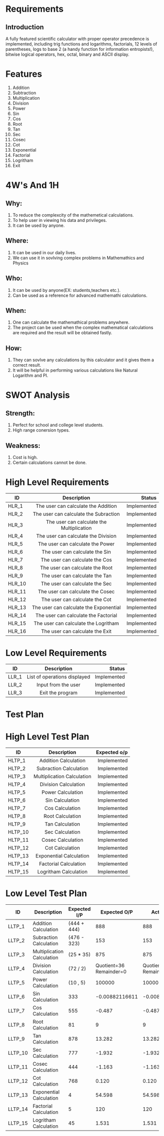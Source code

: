 # Requirements

## Introduction

A fully featured scientific calculator with proper operator
precedence is implemented, including trig functions and
logarithms, factorials, 12 levels of parentheses, logs to base 2
(a handy function for information entropists!), bitwise logical
operators, hex, octal, binary and ASCII display.

# Features

1. Addition
2. Subtraction
3. Multiplication
4. Division
5. Power
6. Sin
7. Cos
8. Root
9. Tan
10. Sec
11. Cosec
12. Cot
13. Exponential
14. Factorial
15. Logritham
16. Exit

# 4W's And 1H

## Why:
1. To reduce the complexcity of the mathemetical calculations.
2. To help user in viewing his data and privileges.
3. It can be used by anyone.

## Where:
1. It can be used in our daily lives.
2. We can use it in sovlving complex problems in Mathemathics and Physics

## Who:
1. It can be used by anyone(EX: students,teachers etc.).
2. Can be used as a reference for advanced mathemathi calculations.

## When:
1. One can calculate the mathemathical problems anywhere.
2. The project can be used when the complex mathematical calculations are required and the result will be obtained fastly.

## How:
1. They can sovlve any calculations by this calculator and it gives them a correct result.
2. It will be helpful in performing various calculations like Natural Logarithm and PI.

# SWOT Analysis

## Strength:
1. Perfect for school and college level students.
2. High range conersion types.

## Weakness:
1. Cost is high.
2. Certain calculations cannot be done.

# High Level Requirements
| ID   |      Description     |  Status |
|----------|:-------------:|------:|
| HLR_1 |   The user can calculate the Addition | Implemented |
| HLR_2 |   The user can calculate the Subraction | Implemented |
| HLR_3 |   The user can calculate the Multiplication | Implemented |
| HLR_4 |   The user can calculate the Division  | Implemented |
| HLR_5 |   The user can calculate the Power  | Implemented |
| HLR_6 |   The user can calculate the Sin | Implemented |
| HLR_7 |   The user can calculate the Cos | Implemented |
| HLR_8 |   The user can calculate the Root | Implemented |
| HLR_9 |   The user can calculate the Tan | Implemented |
| HLR_10 |  The user can calculate the Sec | Implemented |
| HLR_11 |  The user can calculate the Cosec | Implemented |
| HLR_12 |  The user can calculate the Cot | Implemented |
| HLR_13 |  The user can calculate the Exponential | Implemented |
| HLR_14 |  The user can calculate the Factorial | Implemented |
| HLR_15 |  The user can calculate the Logritham | Implemented |
| HLR_16 |  The user can calculate the Exit | Implemented |


# Low Level Requirements
| ID   |      Description     |  Status |
|----------|:-------------:|------:|
| LLR_1 |   List of operations displayed | Implemented  |
| LLR_2 |  Input from the user  | Implemented  |
| LLR_3 |  Exit the program  | Implemented  |

# Test Plan

# High Level Test Plan
| ID   |      Description     |  Expected o/p |
|----------|:-------------:|------:|
| HLTP_1 |   Addition Calculation | Implemented |
| HLTP_2 |   Subraction Calculation | Implemented |
| HLTP_3 |   Multiplication Calculation | Implemented |
| HLTP_4 |   Division Calculation  | Implemented |
| HLTP_5 |   Power Calculation  | Implemented |
| HLTP_6 |   Sin Calculation | Implemented |
| HLTP_7 |   Cos Calculation | Implemented |
| HLTP_8 |   Root Calculation | Implemented |
| HLTP_9 |   Tan Calculation | Implemented |
| HLTP_10 |  Sec Calculation | Implemented |
| HLTP_11 |  Cosec Calculation | Implemented |
| HLTP_12 |  Cot Calculation | Implemented |
| HLTP_13 |  Exponential Calculation | Implemented |
| HLTP_14 |  Factorial Calculation | Implemented |
| HLTP_15 |  Logritham Calculation | Implemented |

# Low Level Test Plan
| ID | Description | Expected I/P | Expected O/P | Actual O/P | Type Of Test |
|---|---|---|---|---|---|
| LLTP_1 | Addition Calculation | (444 + 444) | 888 | 888 | Requirement Based |
| LLTP_2 | Subraction Calculation | (476 - 323) | 153 | 153 | Requirement Based |
| LLTP_3 | Multiplication Calculation | (25 * 35) | 875 | 875 | Requirement Based |
| LLTP_4 | Division Calculation | (72 / 2) | Quotient=36 Remainder=0 | Quotient=36 Remainder=0 | Requirement Based |
| LLTP_5 | Power Calculation | (10 , 5) | 100000 | 100000 | Requirement Based |
| LLTP_6 | Sin Calculation | 333 | -0.00882116611 | -0.00882116611 | Requirement Based |
| LLTP_7 | Cos Calculation | 555 | -0.487 | -0.487 | Requirement Based |
| LLTP_8 | Root Calculation | 81 | 9 | 9 | Requirement Based |
| LLTP_9 | Tan Calculation | 878 | 13.282 | 13.282 | Requirement Based |
| LLTP_10 | Sec Calculation | 777 | -1.932 | -1.932 | Requirement Based |
| LLTP_11 | Cosec Calculation | 444 | -1.163 | -1.163 | Requirement Based |
| LLTP_12 | Cot Calculation | 768 | 0.120 | 0.120 | Requirement Based |
| LLTP_13 | Exponential Calculation | 4 | 54.598 | 54.598 | Requirement Based |
| LLTP_14 | Factorial Calculation | 5 | 120 | 120 | Requirement Based |
| LLTP_15 | Logritham Calculation | 45 | 1.531 | 1.531 | Requirement Based |
